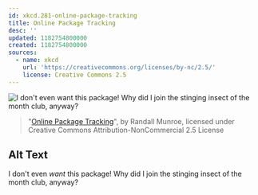 ```yaml
---
id: xkcd.281-online-package-tracking
title: Online Package Tracking
desc: ''
updated: 1182754800000
created: 1182754800000
sources:
  - name: xkcd
    url: 'https://creativecommons.org/licenses/by-nc/2.5/'
    license: Creative Commons 2.5
---
```

![I don't even *want* this package!  Why did I join the stinging insect of the month club, anyway?](https://imgs.xkcd.com/comics/online_package_tracking.png)
> "[Online Package Tracking](https://xkcd.com/281/)", by Randall Munroe, licensed under Creative Commons Attribution-NonCommercial 2.5 License

## Alt Text
I don't even *want* this package!  Why did I join the stinging insect of the month club, anyway?
